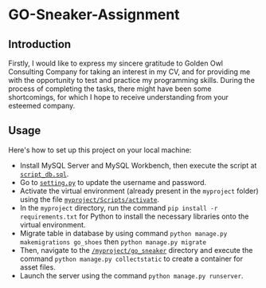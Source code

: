 # GO-Sneaker-Assignment

## Introduction
Firstly, I would like to express my sincere gratitude to Golden Owl Consulting Company for taking an interest in my CV, and for providing me with the opportunity to test and practice my programming skills. During the process of completing the tasks, there might have been some shortcomings, for which I hope to receive understanding from your esteemed company.

## Usage
Here's how to set up this project on your local machine:

- Install MySQL Server and MySQL Workbench, then execute the script at [`script_db.sql`](./myproject/script_db.sql).
- Go to [`setting.py`](./myproject/go_sneaker/go_sneaker/settings.py) to update the username and password.
- Activate the virtual environment (already present in the `myproject` folder) using the file [`myproject/Scripts/activate`](./myproject/Scripts/activate).
- In the `myproject` directory, run the command `pip install -r requirements.txt` for Python to install the necessary libraries onto the virtual environment.
- Migrate table in database by using command `python manage.py makemigrations go_shoes` then `python manage.py migrate`
- Then, navigate to the [`/myproject/go_sneaker`](./myproject/go_sneaker) directory and execute the command `python manage.py collectstatic` to create a container for asset files.
- Launch the server using the command `python manage.py runserver`.
